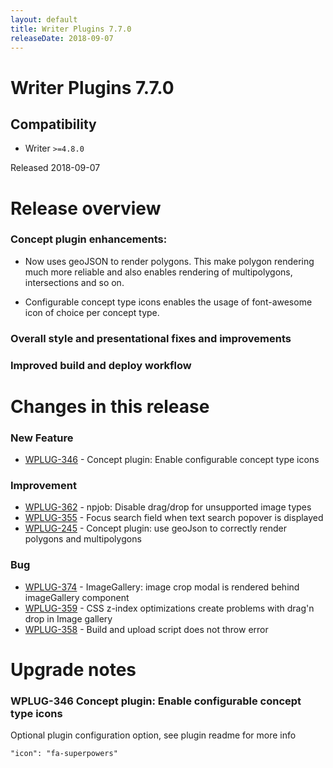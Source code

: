 ```yaml
---
layout: default
title: Writer Plugins 7.7.0
releaseDate: 2018-09-07
---
```

<div class="jumbotron">
    <h1>Writer Plugins 7.7.0</h1>    
    <h2>Compatibility</h2>
    <ul>
        <li>Writer <code>>=4.8.0</code></li>
    </ul>
</div>

Released 2018-09-07


# Release overview 

### Concept plugin enhancements:

- Now uses geoJSON to render polygons. This make polygon rendering much more reliable and also enables rendering of multipolygons, intersections and so on.

- Configurable concept type icons enables the usage of font-awesome icon of choice per concept type.

### Overall style and presentational fixes and improvements

### Improved build and deploy workflow
  

# Changes in this release  


### New Feature 

 * [WPLUG-346](https://jira.infomaker.se/browse/WPLUG-346) - Concept plugin: Enable configurable concept type icons 


### Improvement 

 * [WPLUG-362](https://jira.infomaker.se/browse/WPLUG-362) - npjob: Disable drag/drop for unsupported image types 
 * [WPLUG-355](https://jira.infomaker.se/browse/WPLUG-355) - Focus search field when text search popover is displayed 
 * [WPLUG-245](https://jira.infomaker.se/browse/WPLUG-245) - Concept plugin: use geoJson to correctly render polygons and multipolygons 


### Bug 

 * [WPLUG-374](https://jira.infomaker.se/browse/WPLUG-374) - ImageGallery: image crop modal is rendered behind imageGallery component 
 * [WPLUG-359](https://jira.infomaker.se/browse/WPLUG-359) - CSS z-index optimizations create problems with drag'n drop in Image gallery 
 * [WPLUG-358](https://jira.infomaker.se/browse/WPLUG-358) - Build and upload script does not throw error 




# Upgrade notes  
    
### WPLUG-346 Concept plugin: Enable configurable concept type icons 
Optional plugin configuration option, see plugin readme for more info

`"icon": "fa-superpowers"`                     

